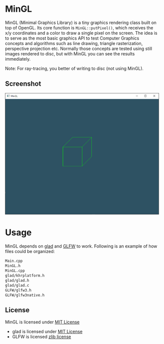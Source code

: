 MinGL
==========

MinGL (Minimal Graphics Library) is a tiny graphics rendering class built on top of OpenGL. Its core function is `MinGL::putPixel()`, which receives the x/y coordinates and a color to draw a single pixel on the screen. The idea is to serve as the most basic graphics API to test Computer Graphics concepts and algorithms such as line drawing, triangle rasterization, perspective projection etc. Normally those concepts are tested using still images rendered to disc, but with MinGL you can see the results immediately.

Note: For ray-tracing, you better of writing to disc (not using MinGL).

## Screenshot

![screenshot of a cube rendered with the sample program](/Example/MinGL_Example.PNG?raw=true)

Usage
=====

MinGL depends on [glad](https://glad.dav1d.de/) and [GLFW](https://www.glfw.org/) to work. Following is an example of how files could be organized:
```
Main.cpp
MinGL.h
MinGL.cpp
glad/khrplatform.h
glad/glad.h
glad/glad.c
GLFW/glfw3.h
GLFW/glfw3native.h
```

## License
MinGL is licensed under [MIT License](LICENSE)
- glad is licensed under [MIT License](https://github.com/Dav1dde/glad/blob/master/LICENSE)
- GLFW is licensed [zlib license](https://github.com/glfw/glfw/blob/master/LICENSE.md)